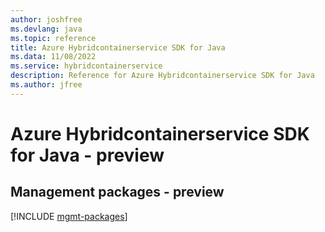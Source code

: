 ```yaml
---
author: joshfree
ms.devlang: java
ms.topic: reference
title: Azure Hybridcontainerservice SDK for Java
ms.data: 11/08/2022
ms.service: hybridcontainerservice
description: Reference for Azure Hybridcontainerservice SDK for Java
ms.author: jfree
---
```

# Azure Hybridcontainerservice SDK for Java - preview

## Management packages - preview
[!INCLUDE [mgmt-packages](hybridcontainerservice-mgmt-index.md)]
